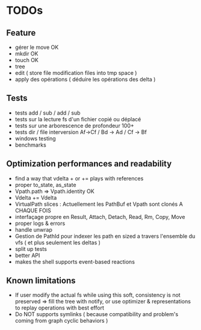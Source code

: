# TODOs

## Feature

* gérer le move OK
* mkdir OK
* touch OK
* tree
* edit ( store file modification files into tmp space )
* apply des opérations ( déduire les opérations des delta )

## Tests

* tests add / sub / add / sub
* tests sur la lecture fs d'un fichier copié ou déplacé
* tests sur une arborescence de profondeur 100+
* tests dir / file interversion Af->Cf / Bd -> Ad / Cf -> Bf
* windows testing
* benchmarks

## Optimization performances and readability


* find a way that vdelta + or += plays with references
* proper to_state, as_state
* Vpath.path => Vpath.identity OK
* Vdelta += Vdelta
* VirtualPath slices : Actuellement les PathBuf et Vpath sont clonés A CHAQUE FOIS
* interfaçage propre en Result, Attach, Detach, Read, Rm, Copy, Move
* proper logs & errors
* handle unwrap
* Gestion de PathId pour indexer les path en sized a travers l'ensemble du vfs ( et plus seulement les deltas )
* split up tests
* better API
* makes the shell supports event-based reactions


## Known limitations

* If user modify the actual fs while using this soft, consistency is not preserved => fill the tree with notify, or use optimizer & representations to replay operations with best effort
* Do NOT supports symlinks ( because compatibility and problem's coming from graph cyclic behaviors )
